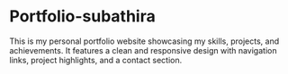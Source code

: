 # Portfolio-subathira
This is my personal portfolio website showcasing my skills, projects, and achievements. It features a clean and responsive design with navigation links, project highlights, and a contact section.
